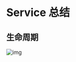 # Service 总结

## 生命周期

![img](https://upload-images.jianshu.io/upload_images/4625401-756d89b600d55081.png?imageMogr2/auto-orient/strip%7CimageView2/2/w/404/format/webp)